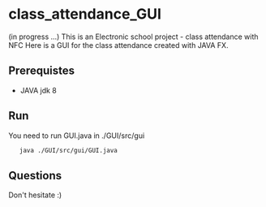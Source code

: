 # class_attendance_GUI

(in progress ...)
This is an Electronic school project - class attendance with NFC
Here is a GUI for the class attendance created with JAVA FX.

## Prerequistes

- JAVA jdk 8

## Run

You need to run GUI.java in ./GUI/src/gui

```sh
   java ./GUI/src/gui/GUI.java
```

## Questions

Don't hesitate :)
